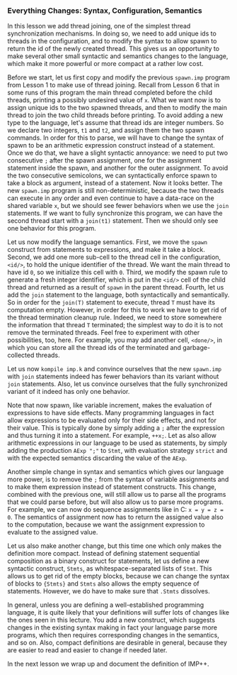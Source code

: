 <!-- Copyright (C) 2010-2014 K Team. All Rights Reserved. -->

### Everything Changes: Syntax, Configuration, Semantics

In this lesson we add thread joining, one of the simplest thread
synchronization mechanisms.  In doing so, we need to add unique ids
to threads in the configuration, and to modify the syntax to allow spawn
to return the id of the newly created thread.  This gives us an opportunity
to make several other small syntactic and semantics changes to the language,
which make it more powerful or more compact at a rather low cost.

Before we start, let us first copy and modify the previous `spawn.imp` program
from Lesson 1 to make use of thread joining.  Recall from Lesson 6 that in some
runs of this program the main thread completed before the child threads,
printing a possibly undesired value of `x`.  What we want now is to assign
unique ids to the two spawned threads, and then to modify the main thread to
join the two child threads before printing.  To avoid adding a new type to
the language, let's assume that thread ids are integer numbers.  So we declare
two integers, `t1` and `t2`, and assign them the two spawn commands.  In order
for this to parse, we will have to change the syntax of spawn to be an
arithmetic expression construct instead of a statement.  Once we do that,
we have a slight syntactic annoyance: we need to put two consecutive `;`
after the spawn assignment, one for the assignment statement inside the spawn,
and another for the outer assignment.  To avoid the two consecutive semicolons,
we can syntactically enforce spawn to take a block as argument, instead of a
statement.  Now it looks better.  The new `spawn.imp` program is still
non-deterministic, because the two threads can execute in any order and even
continue to have a data-race on the shared variable `x`, but we should see fewer
behaviors when we use the `join` statements.  If we want to fully synchronize
this program, we can have the second thread start with a `join(t1)` statement.
Then we should only see one behavior for this program.

Let us now modify the language semantics.  First, we move the `spawn`
construct from statements to expressions, and make it take a block.
Second, we add one more sub-cell to the thread cell in the configuration,
`<id/>`, to hold the unique identifier of the thread.  We want the main
thread to have id `0`, so we initialize this cell with `0`.  Third, we modify
the spawn rule to generate a fresh integer identifier, which is put in the
`<id/>` cell of the child thread and returned as a result of `spawn` in the
parent thread.  Fourth, let us add the `join` statement to the language,
both syntactically and semantically.  So in order for the `join(T)` statement
to execute, thread `T` must have its computation empty.  However, in order
for this to work we have to get rid of the thread termination cleanup rule.
Indeed, we need to store somewhere the information that thread `T` terminated;
the simplest way to do it is to not remove the terminated threads.  Feel free
to experiment with other possibilities, too, here.  For example, you may add
another cell, `<done/>`, in which you can store all the thread ids of the
terminated and garbage-collected threads.

Let us now `kompile imp.k` and convince ourselves that the new `spawn.imp`
with `join` statements indeed has fewer behaviors than its variant without
`join` statements.  Also, let us convince ourselves that the fully synchronized
variant of it indeed has only one behavior.

Note that now spawn, like variable increment, makes the evaluation of
expressions to have side effects.  Many programming languages in fact allow
expressions to be evaluated only for their side effects, and not for their
value.  This is typically done by simply adding a `;` after the expression
and thus turning it into a statement.  For example, `++x;`.  Let as also
allow arithmetic expressions in our language to be used as statements, by
simply adding the production `AExp ";"` to `Stmt`, with evaluation strategy
`strict` and with the expected semantics discarding the value of the `AExp`.

Another simple change in syntax and semantics which gives our language more
power, is to remove the `;` from the syntax of variable assignments and to make
them expression instead of statement constructs.  This change, combined with
the previous one, will still allow us to parse all the programs that we could
parse before, but will also allow us to parse more programs.  For example, we
can now do sequence assignments like in C: `x = y = z = 0`.  The semantics
of assignment now has to return the assigned value also to the computation,
because we want the assignment expression to evaluate to the assigned value.

Let us also make another change, but this time one which only makes the
definition more compact.  Instead of defining statement sequential
composition as a binary construct for statements, let us define a new
syntactic construct, `Stmts`, as whitespace-separated lists of `Stmt`.  This
allows us to get rid of the empty blocks, because we can change the syntax of
blocks to `{Stmts}` and `Stmts` also allows the empty sequence of statements.
However, we do have to make sure that `.Stmts` dissolves.

In general, unless you are defining a well-established programming language,
it is quite likely that your definitions will suffer lots of changes like the
ones seen in this lecture.  You add a new construct, which suggests changes
in the existing syntax making in fact your language parse more programs,
which then requires corresponding changes in the semantics, and so on.
Also, compact definitions are desirable in general, because they are easier
to read and easier to change if needed later.

In the next lesson we wrap up and document the definition of IMP++.
